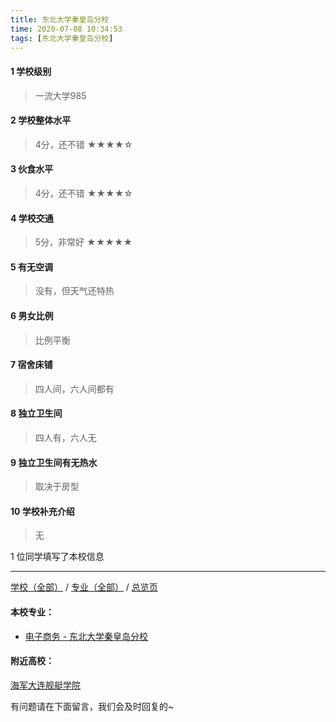 ```yaml
---
title: 东北大学秦皇岛分校
time: 2020-07-08 10:34:53
tags: [东北大学秦皇岛分校]
---
```

#### 1 学校级别
> 一流大学985


#### 2 学校整体水平
> 4分，还不错
★★★★☆


#### 3 伙食水平
>  4分，还不错
★★★★☆


#### 4 学校交通
> 5分，非常好
★★★★★


#### 5 有无空调
> 没有，但天气还特热


#### 6 男女比例
> 比例平衡


#### 7 宿舍床铺
> 四人间，六人间都有
 

#### 8 独立卫生间
> 四人有，六人无


#### 9 独立卫生间有无热水
> 取决于房型


#### 10 学校补充介绍
> 无

1 位同学填写了本校信息
***
[学校（全部）](https://univgo.github.io/2020/07/09/学校汇总页) / [专业（全部）](https://univgo.github.io/2020/07/09/专业汇总页) / [总览页](https://univgo.github.io/2020/07/09/总览)
#### 本校专业：
- [电子商务 - 东北大学秦皇岛分校](https://univgo.github.io/2020/07/08/电子商务%20-%20东北大学秦皇岛分校)


#### 附近高校：
[海军大连舰艇学院](https://univgo.github.io/2020/07/08/海军大连舰艇学院)

有问题请在下面留言，我们会及时回复的~
